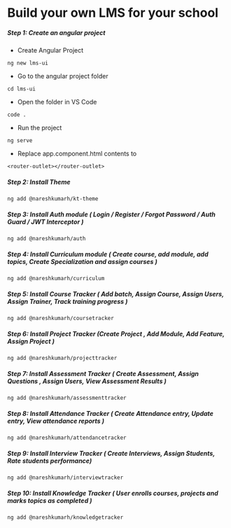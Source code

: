 # Build your own LMS for your school


##### Step 1: Create an angular project

* Create Angular Project
```
ng new lms-ui
```

* Go to the angular project folder
```
cd lms-ui
```

* Open the folder in VS Code
```
code .
```

* Run the project
```
ng serve
```

* Replace app.component.html contents to
```
<router-outlet></router-outlet>
```

##### Step 2: Install Theme 
```
ng add @nareshkumarh/kt-theme
```

##### Step 3: Install Auth module ( Login / Register / Forgot Password / Auth Guard / JWT Interceptor )

```
ng add @nareshkumarh/auth
```

##### Step 4: Install Curriculum module ( Create course, add module, add topics, Create Specialization and assign courses ) 

```
ng add @nareshkumarh/curriculum
```

##### Step 5: Install Course Tracker ( Add batch, Assign Course, Assign Users, Assign Trainer, Track training progress )
```
ng add @nareshkumarh/coursetracker 
```

##### Step 6: Install Project Tracker (Create Project , Add Module, Add Feature, Assign Project )
```
ng add @nareshkumarh/projecttracker
```

##### Step 7: Install Assessment Tracker ( Create Assessment, Assign Questions , Assign Users, View Assessment Results )

```
ng add @nareshkumarh/assessmenttracker
```

##### Step 8: Install Attendance Tracker ( Create Attendance entry, Update entry, View attendance reports )
```
ng add @nareshkumarh/attendancetracker
```

##### Step 9: Install Interview Tracker ( Create Interviews, Assign Students, Rate students performance)

```
ng add @nareshkumarh/interviewtracker
```

##### Step 10: Install Knowledge Tracker ( User enrolls courses, projects and marks topics as completed )
```
ng add @nareshkumarh/knowledgetracker
```
